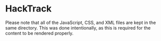 HackTrack
====================

Please note that all of the JavaScript, CSS, and XML files are kept in the same directory. This was done intentionally, as this is required for the content to be rendered properly.
